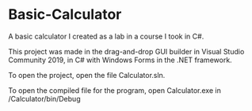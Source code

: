 # Basic-Calculator
A basic calculator I created as a lab in a course I took in C#.


This project was made in the drag-and-drop GUI builder in 
Visual Studio Community 2019, in C# with Windows Forms in 
the .NET framework.

To open the project, open the file Calculator.sln.

To open the compiled file for the program, open Calculator.exe in
/Calculator/bin/Debug